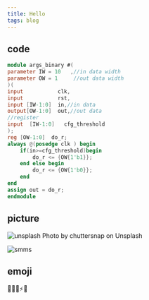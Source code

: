 ```yaml
---
title: Hello
tags: blog
---
```


## code

```verilog
module args_binary #(
parameter IW = 10   ,//in data width 
parameter OW = 1     //out data width
)(
input           clk,
input           rst,
input [IW-1:0]  in,//in data
output[OW-1:0]  out,//out data
//register
input  [IW-1:0]   cfg_threshold
);
reg [OW-1:0]  do_r;
always @(posedge clk ) begin
    if(in>=cfg_threshold)begin
        do_r <= {OW{1'b1}};
    end else begin
        do_r <= {OW{1'b0}};
    end
end
assign out = do_r;
endmodule

```

## picture

![unsplash](https://images.unsplash.com/photo-1548468868-7480c2e846e9?ixlib=rb-1.2.1&ixid=eyJhcHBfaWQiOjEyMDd9&auto=format&fit=crop&w=1052&q=80)
Photo by chuttersnap on Unsplash

![smms](https://i.loli.net/2019/11/02/BEokYd2mlMUfbju.jpg)

## emoji

🌱✨🎨⚡️🚀

<!-- todo -->
